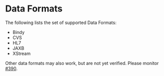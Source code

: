 # Data Formats

The following lists the set of supported Data Formats:

* Bindy
* CVS
* HL7
* JAXB
* XStream

Other data formats may also work, but are not yet verified. Please monitor [#390](https://github.com/wildfly-extras/wildfly-camel/issues/390).


